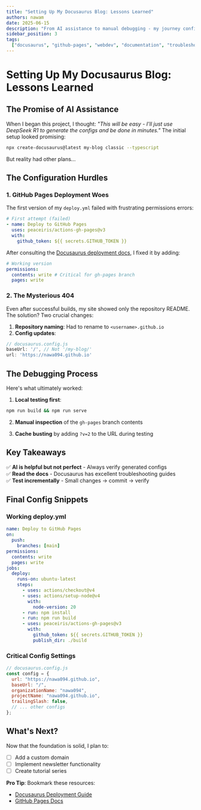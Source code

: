 ```yaml
---
title: "Setting Up My Docusaurus Blog: Lessons Learned"
authors: nawam
date: 2025-06-15
description: "From AI assistance to manual debugging - my journey configuring Docusaurus with GitHub Pages"
sidebar_position: 3
tags:
  ["docusaurus", "github-pages", "webdev", "documentation", "troubleshooting"]
---
```


# Setting Up My Docusaurus Blog: Lessons Learned

## The Promise of AI Assistance

When I began this project, I thought: _"This will be easy - I'll just use DeepSeek R1 to generate the configs and be done in minutes."_ The initial setup looked promising:

```bash
npx create-docusaurus@latest my-blog classic --typescript
```

<!-- truncate -->

But reality had other plans...

## The Configuration Hurdles

### 1. GitHub Pages Deployment Woes

The first version of my `deploy.yml` failed with frustrating permissions errors:

```yaml
# First attempt (failed)
- name: Deploy to GitHub Pages
  uses: peaceiris/actions-gh-pages@v3
  with:
    github_token: ${{ secrets.GITHUB_TOKEN }}
```

After consulting the [Docusaurus deployment docs](https://docusaurus.io/docs/deployment), I fixed it by adding:

```yaml {3-4}
# Working version
permissions:
  contents: write # Critical for gh-pages branch
  pages: write
```

### 2. The Mysterious 404

Even after successful builds, my site showed only the repository README. The solution? Two crucial changes:

1. **Repository naming**: Had to rename to `<username>.github.io`
2. **Config updates**:

```javascript
// docusaurus.config.js
baseUrl: '/', // Not '/my-blog/'
url: 'https://nawa094.github.io'
```

## The Debugging Process

Here's what ultimately worked:

1. **Local testing first**:

```bash
npm run build && npm run serve
```

2. **Manual inspection** of the `gh-pages` branch contents

3. **Cache busting** by adding `?v=2` to the URL during testing

## Key Takeaways

✅ **AI is helpful but not perfect** - Always verify generated configs  
✅ **Read the docs** - Docusaurus has excellent troubleshooting guides  
✅ **Test incrementally** - Small changes → commit → verify

## Final Config Snippets

### Working deploy.yml

```yaml
name: Deploy to GitHub Pages
on:
  push:
    branches: [main]
permissions:
  contents: write
  pages: write
jobs:
  deploy:
    runs-on: ubuntu-latest
    steps:
      - uses: actions/checkout@v4
      - uses: actions/setup-node@v4
        with:
          node-version: 20
      - run: npm install
      - run: npm run build
      - uses: peaceiris/actions-gh-pages@v3
        with:
          github_token: ${{ secrets.GITHUB_TOKEN }}
          publish_dir: ./build
```

### Critical Config Settings

```javascript
// docusaurus.config.js
const config = {
  url: "https://nawa094.github.io",
  baseUrl: "/",
  organizationName: "nawa094",
  projectName: "nawa094.github.io",
  trailingSlash: false,
  // ... other configs
};
```

## What's Next?

Now that the foundation is solid, I plan to:

- [ ] Add a custom domain
- [ ] Implement newsletter functionality
- [ ] Create tutorial series

**Pro Tip**: Bookmark these resources:

- [Docusaurus Deployment Guide](https://docusaurus.io/docs/deployment)
- [GitHub Pages Docs](https://docs.github.com/en/pages)
